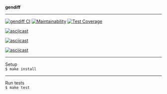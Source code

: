 **gendiff**  
***
[![gendiff CI](https://github.com/yigres/frontend-project-lvl2/workflows/gendiff%20CI/badge.svg)](https://github.com/yigres/frontend-project-lvl2/actions) 
[![Maintainability](https://img.shields.io/codeclimate/maintainability/yigres/frontend-project-lvl2)](https://codeclimate.com/github/yigres/frontend-project-lvl2/maintainability) 
[![Test Coverage](https://img.shields.io/codeclimate/coverage/yigres/frontend-project-lvl2)](https://codeclimate.com/github/yigres/frontend-project-lvl2/test_coverage)   

[![asciicast](https://asciinema.org/a/374139.svg)](https://asciinema.org/a/374139)     

[![asciicast](https://asciinema.org/a/375201.svg)](https://asciinema.org/a/375201)

[![asciicast](https://asciinema.org/a/377800.svg)](https://asciinema.org/a/377800)
***
Setup       
`$ make install`        
***
Run tests       
`$ make test`       
